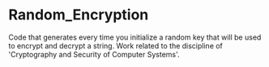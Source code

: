 # Random_Encryption
Code that generates every time you initialize a random key that will be used to encrypt and decrypt a string. Work related to the discipline of 'Cryptography and Security of Computer Systems'.
